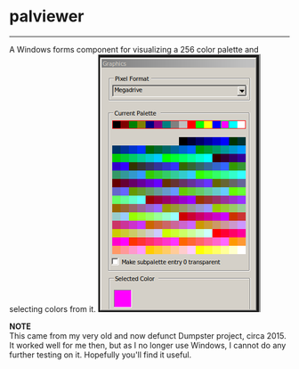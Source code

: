 # palviewer
---
A Windows forms component for visualizing a 256 color palette and selecting colors from it.
![Example screenshot](screenshot.png?raw=true "Example Screenshot")

**NOTE**  
This came from my very old and now defunct Dumpster project, circa 2015. It worked well for me then, but as I no longer use Windows, I cannot do any further testing on it. Hopefully you'll find it useful.
